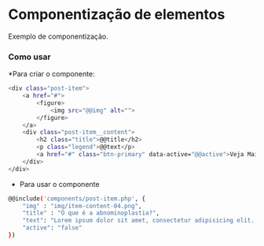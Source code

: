 # Componentização de elementos
Exemplo de componentização.

### Como usar

*Para criar o componente: 
```sh
<div class="post-item">
	<a href="#">
		<figure>
			<img src="@@img" alt="">
		</figure>
	</a>
	<div class="post-item__content">
		<h2 class="title">@@title</h2>
		<p class="legend">@@text</p>
		<a href="#" class="btn-primary" data-active="@@active">Veja Mais</a>
	</div>
</div>
```

* Para usar o componente

```sh
@@include('components/post-item.php', {
	"img" : "img/item-content-04.png",
	"title" : "O que é a abnominoplastia?",
	"text": "Lorem ipsum dolor sit amet, consectetur adipisicing elit. Maxime.",
	"active": "false"
})
```
